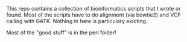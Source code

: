 This repo contains a collection of bioinformatics scripts that I wrote or found.
Most of the scripts have to do alignment (via bowtie2) and VCF calling with GATK.
Nothing in here is particulary exicting.

Most of the "good stuff" is in the perl folder!
